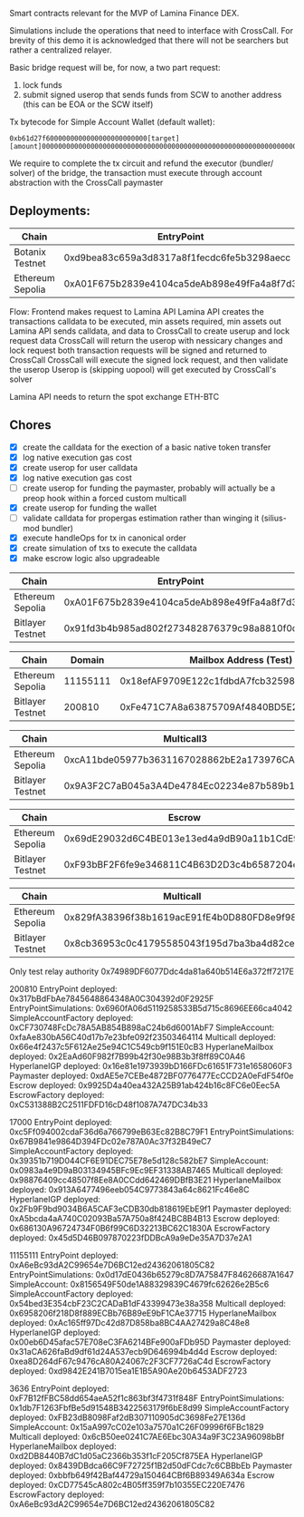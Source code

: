 Smart contracts relevant for the MVP of Lamina Finance DEX.

Simulations include the operations that need to interface with CrossCall. For brevity of this demo it is acknowledged that there will not be searchers but rather a centralized relayer.

Basic bridge request will be, for now, a two part request:
1. lock funds
2. submit signed userop that sends funds from SCW to another address (this can be EOA or the SCW itself)

Tx bytecode for Simple Account Wallet (default wallet):
```
0xb61d27f6000000000000000000000000[target][amount]0000000000000000000000000000000000000000000000000000000000000000000600000000000000000000000000000000000000000000000000000000000000000
```

We require to complete the tx circuit and refund the executor (bundler/ solver) of the bridge, the transaction must execute through account abstraction with the CrossCall paymaster


## Deployments:
| Chain             | EntryPoint                                 | SimpleAccountFactory                         | Singleton                                  |
|-------------------|--------------------------------------------|----------------------------------------------|--------------------------------------------|
| Botanix Testnet   | 0xd9bea83c659a3d8317a8f1fecdc6fe5b3298aecc | 0x262e2a64864d00E69F1c4455a34391Ae62577716 | 0xfF376454E984Bb12b969221d85fB05eC8e02C168 |
| Ethereum Sepolia | 0xA01F675b2839e4104ca5deAb898e49fFa4a8f7d3 | 0x8d123E05cc7d2Eb0d411Ef727160E726F73Da3D2 | 0x321F7bD506D273C9b37E1535aF2BE1787d2cdCE1 |


Flow:
Frontend makes request to Lamina API
Lamina API creates the transactions calldata to be executed, min assets required, min assets out
Lamina API sends calldata, and data to CrossCall to create userup and lock request data
CrossCall will return the userop with nessicary changes and lock request
both transaction requests will be signed and returned to CrossCall
CrossCall will execute the signed lock request, and then validate the userop
Userop is (skipping uopool) will get executed by CrossCall's solver

Lamina API needs to return the spot exchange ETH-BTC

## Chores

- [x] create the calldata for the exection of a basic native token transfer
- [x] log native execution gas cost
- [x] create userop for user calldata
- [x] log native execution gas cost
- [ ] create userop for funding the paymaster, probably will actually be a preop hook within a forced custom multicall
- [x] create userop for funding the wallet
- [ ] validate calldata for propergas estimation rather than winging it (silius-mod bundler)
- [x] execute handleOps for tx in canonical order
- [x] create simulation of txs to execute the calldata
- [x] make escrow logic also upgradeable

| Chain            | EntryPoint                                 | SimpleAccountFactory                       | Singleton                                  |
|------------------|--------------------------------------------|--------------------------------------------|--------------------------------------------|
| Ethereum Sepolia | 0xA01F675b2839e4104ca5deAb898e49fFa4a8f7d3 | 0x8d123E05cc7d2Eb0d411Ef727160E726F73Da3D2 | 0x321F7bD506D273C9b37E1535aF2BE1787d2cdCE1 |
| Bitlayer Testnet | 0x91fd3b4b985ad802f273482876379c98a8810f0c | 0xaf3CfE0635B21B395CeC0F8E21761b764e73B568 |                                            |

| Chain                    | Domain   | Mailbox Address (Test)                     | IGP Address (Test)                         |
|--------------------------|----------|--------------------------------------------|--------------------------------------------|
| Ethereum Sepolia         | 11155111 | 0x18efAF9709E122c1fdbdA7fcb3259840CfbE1550 | 0xD564C44672330B42f806Fc9820e15B7663C13EAD |
| Bitlayer Testnet         | 200810   | 0xFe471C7A8a63875709Af4840BD5E2F00B7C0b82d | 0x6DEead0c7d78CbFd2Aed52B8ac5e430453e3580b |

| Chain             | Multicall3                                 |
|-------------------|--------------------------------------------|
| Ethereum Sepolia  | 0xcA11bde05977b3631167028862bE2a173976CA11 |
| Bitlayer Testnet  | 0x9A3F2C7aB045a3A4De4784Ec02234e87b589b1aC |

| Chain             | Escrow                                     | Escrow Factory                             | Paymaster                                  |
|-------------------|--------------------------------------------|--------------------------------------------|--------------------------------------------|
| Ethereum Sepolia  | 0x69dE29032d6C4BE013e13ed4a9dB90a11b1CdE94 | 0xE2FDD64ce12142c7FE4BAa2Eb98760A46D2Fab40 | 0xA12d0ed7F1e3718B2e64382Dc191B3b7B1dE2238 |
| Bitlayer Testnet  | 0xF93bBF2F6fe9e346811C4B63D2D3c4b6587204e1 | 0xF1e8B4d5987f3906B206F587C94812Df0dd65995 | 0xfd3147bEA6681D828359e6EF79442164CFE576c4 |

| Chain             | Multicall                                  |
|-------------------|--------------------------------------------|
| Ethereum Sepolia  | 0x829fA38396f38b1619acE91fE4b0D880FD8e9f98 |
| Bitlayer Testnet  | 0x8cb36953c0c41795585043f195d7ba3ba4d82ce3 |

Only test relay authority
0x74989DF6077Ddc4da81a640b514E6a372ff7217E


200810
  EntryPoint deployed:  0x317bBdFbAe7845648864348A0C304392d0F2925F
  EntryPointSimulations: 0x6960fA06d5119258533B5d715c8696EE66ca4042
  SimpleAccountFactory deployed:  0xCF730748FcDc78A5AB854B898aC24b6d6001AbF7
  SimpleAccount: 0xfaAe830bA56C40d17b7e23bfe092f23503464114
  Multicall deployed:  0x66e4f2437c5F612Ae25e94C1C549cb9f151E0cB3
  HyperlaneMailbox deployed:  0x2EaAd60F982f7B99b42f30e98B3b3f8ff89C0A46
  HyperlaneIGP deployed:  0x16e81e1973939bD166FDc61651F731e1658060F3
  Paymaster deployed:  0xdAE5e7CEBe4872BF0776477EcCCD2A0eFdF54f0e
  Escrow deployed:  0x9925D4a40ea432A25B91ab424b16c8FC6e0Eec5A
  EscrowFactory deployed:  0xC531388B2C2511FDFD16cD48f1087A747DC34b33

17000
  EntryPoint deployed:  0xc5Ff094002cdaF36d6a766799eB63Ec82B8C79F1
  EntryPointSimulations: 0x67B9841e9864D394FDc02e787A0Ac37f32B49eC7
  SimpleAccountFactory deployed:  0x39351b719D044CF6E91DEC75E78e5d128c582bE7
  SimpleAccount: 0x0983a4e9D9aB03134945BFc9Ec9EF31338AB7465
  Multicall deployed:  0x98876409cc48507f8Ee8A0CCdd642469DBfB3E21
  HyperlaneMailbox deployed:  0x913A6477496eeb054C9773843a64c8621Fc46e8C
  HyperlaneIGP deployed:  0x2Fb9F9bd9034B6A5CAF3eCDB30db818619EbE9f1
  Paymaster deployed:  0xA5bcda4aA740C02093Ba57A750a8f424BC8B4B13
  Escrow deployed:  0x686130A96724734F0B6f99C6D32213BC62C1830A
  EscrowFactory deployed:  0x45d5D46B097870223fDDBcA9a9eDe35A7D37e2A1

11155111
  EntryPoint deployed:  0xA6eBc93dA2C99654e7D6BC12ed24362061805C82
  EntryPointSimulations: 0x0d17dE0436b65279c8D7A75847F84626687A1647
  SimpleAccount: 0x8156549F50de1A88329839C4679fc62626e2B5c6
  SimpleAccountFactory deployed:  0x54bed3E354cbF23C2CADaB1dF43399473e38a358
  Multicall deployed:  0x6958206f218D8f889ECBb76B89eE9bF1CAe37715
  HyperlaneMailbox deployed:  0xAc165ff97Dc42d87D858ba8BC4AA27429a8C48e8
  HyperlaneIGP deployed:  0x00eb6D45afac57E708eC3FA6214BFe900aFDb95D
  Paymaster deployed:  0x31aCA626faBd9df61d24A537ecb9D646994b4d4d
  Escrow deployed:  0xea8D264dF67c9476cA80A24067c2F3CF7726aC4d
  EscrowFactory deployed:  0xd9842E241B7015ea1E1B5A90Ae20b6453ADF2723

3636
  EntryPoint deployed:  0xF7B12fFBC58dd654aeA52f1c863bf3f4731f848F
  EntryPointSimulations: 0x1db7F1263FbfBe5d91548B3422563179f6bE8d99
  SimpleAccountFactory deployed:  0xFB23dB8098Faf2dB307110905dC3698Fe27E136d
  SimpleAccount: 0x15aA997cC02e103a7570a1C26F09996f6FBc1829
  Multicall deployed:  0x6cB50ee0241C7AE6Ebc30A34a9F3C23A96098bBf
  HyperlaneMailbox deployed:  0xd2DB8440B7dC1d05aC2366b353f1cF205Cf875EA
  HyperlaneIGP deployed:  0x8439DBdca66C9F72725f1B2d50dFCdc7c6CBBbEb
  Paymaster deployed:  0xbbfb649f42Baf44729a150464CBf6B89349A634a
  Escrow deployed:  0xCD77545cA802c4B05ff359f7b10355EC220E7476
  EscrowFactory deployed:  0xA6eBc93dA2C99654e7D6BC12ed24362061805C82